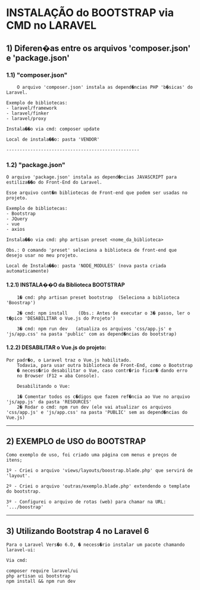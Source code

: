 # INSTALAÇÃO do BOOTSTRAP via CMD no LARAVEL

## 1) Diferen�as entre os arquivos 'composer.json' e 'package.json'

   ### 1.1) "composer.json"

        O arquivo 'composer.json' instala as depend�ncias PHP 'b�sicas' do Laravel.

	Exemplo de bibliotecas: 
	- laravel/framework
	- laravel/finker
	- laravel/proxy

	Instala��o via cmd: composer update

	Local de instala��o: pasta 'VENDOR'

	--------------------------------------------------

   ### 1.2)	"package.json"

	O arquivo 'package.json' instala as depend�ncias JAVASCRIPT para estiliza��o do Front-End do Laravel.

	Esse arquivo cont�m bibliotecas de Front-end que podem ser usadas no projeto. 

	Exemplo de bibliotecas: 
	- Bootstrap
	- JQuery
	- vue
	- axios

	Instala��o via cmd: php artisan preset <nome_da_biblioteca>

	Obs.: O comando 'preset' seleciona a biblioteca de front-end que desejo usar no meu projeto.

	Local de Instala��o: pasta 'NODE_MODULES' (nova pasta criada automaticamente)


   #### 1.2.1) INSTALA��O da Biblioteca BOOTSTRAP
     
    	1� cmd: php artisan preset bootstrap  (Seleciona a biblioteca 'Boostrap')
	
    	2� cmd: npm install    (Obs.: Antes de executar o 3� passo, ler o t�pico 'DESABILITAR o Vue.js do Projeto')

    	3� cmd: npm run dev   (atualiza os arquivos 'css/app.js' e 'js/app.css' na pasta 'public' com as depend�ncias do bootstrap)


   #### 1.2.2) DESABILITAR o Vue.js do projeto:
	
   	Por padr�o, o Laravel traz o Vue.js habilitado. 
    	Todavia, para usar outra biblioteca de Front-End, como o Bootstrap 
    	� necess�rio desabilitar o Vue, caso contr�rio ficar� dando erro
    	no Browser (F12 = aba Console).

    	Desabilitando o Vue:
	
    	1� Comentar todos os c�digos que fazem ref�ncia ao Vue no arquivo 'js/app.js' da pasta 'RESOURCES'
    	2� Rodar o cmd: npm run dev (ele vai atualizar os arquivos 'css/app.js' e 'js/app.css' na pasta 'PUBLIC' sem as depend�ncias do Vue.js)
    
--------------------------------------------------

## 2) EXEMPLO de USO do BOOTSTRAP

    Como exemplo de uso, foi criado uma página com menus e preços de itens;

	1º - Criei o arquivo 'views/layouts/boostrap.blade.php' que servirá de 'layout'. 
	
	2º - Criei o arquivo 'outras/exemplo.blade.php' extendendo o template do bootstrap.

	3º - Configurei o arquivo de rotas (web) para chamar na URL: '.../boostrap'

--------------------------------------------------

## 3) Utilizando Bootstrap 4 no Laravel 6

    Para o Laravel Vers�o 6.0, � necess�rio instalar um pacote chamando laravel-ui:
   
    Via cmd:

	composer require laravel/ui
	php artisan ui bootstrap
	npm install && npm run dev